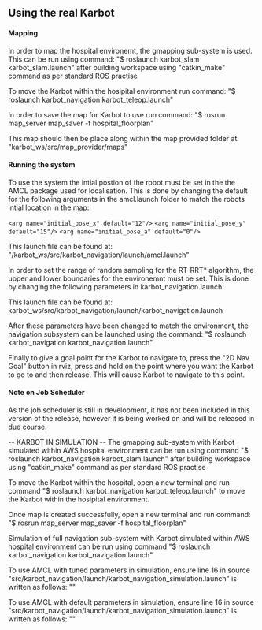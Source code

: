 
## Using the real Karbot 

#### Mapping
In order to map the hospital environemt, the gmapping sub-system is used. This can be run using command:
"$ roslaunch karbot_slam karbot_slam.launch"
after building workspace using "catkin_make" command as per standard ROS practise

To move the Karbot within the hosipital environment run command:
"$ roslaunch karbot_navigation karbot_teleop.launch"

In order to save the map for Karbot to use run command:
"$ rosrun map_server map_saver -f hospital_floorplan"

This map should then be place along within the map provided folder at:
"karbot_ws/src/map_provider/maps"

#### Running the system
To use the system the intial postion of the robot must be set in the the AMCL package used for localisation. This is done by changing the default for the following arguments in the amcl.launch folder to match the robots intial location in the map:

  `<arg name="initial_pose_x" default="12"/>`
  `<arg name="initial_pose_y" default="15"/>`
  `<arg name="initial_pose_a" default="0"/>`
  
This launch file can be found at:
"/karbot_ws/src/karbot_navigation/launch/amcl.launch"

In order to set the range of random sampling for the RT-RRT* algorithm, the upper and lower boundaries for the environemnt must be set. This is done by changing the following parameters in karbot_navigation.launch:

   <param name="upper_x" type="double" value="32" />
   <param name="lower_x" type="double" value="7" />
   <param name="upper_y" type="double" value="64" />
   <param name="lower_y" type="double" value="7" />
   
This launch file can be found at:
karbot_ws/src/karbot_navigation/launch/karbot_navigation.launch

After these parameters have been changed to match the environment, the navigation subsystem can be launched using the command:
"$ roslaunch karbot_navigation karbot_navigation.launch"

Finally to give a goal point for the Karbot to navigate to, press the "2D Nav Goal" button in rviz, press and hold on the point where you want the Karbot to go to and then release. This will cause Karbot to navigate to this point.

#### Note on Job Scheduler
As the job scheduler is still in development, it has not been included in this version of the release, however it is being worked on and will be released in due course.

-- KARBOT IN SIMULATION --
The gmapping sub-system with Karbot simulated within AWS hospital environment can be run using command
"$ roslaunch karbot_navigation karbot_slam.launch"
after building workspace using "catkin_make" command as per standard ROS practise

To move the Karbot within the hospital, open a new terminal and run command 
"$ roslaunch karbot_navigation karbot_teleop.launch"
to move the Karbot within the hosipital environment.

Once map is created successfully, open a new terminal and run command:
"$ rosrun map_server map_saver -f hospital_floorplan"

Simulation of full navigation sub-system with Karbot simulated within AWS hospital environment can be run using command 
"$ roslaunch karbot_navigation karbot_navigation.launch"

To use AMCL with tuned parameters in simulation, ensure line 16 in source "src/karbot_navigation/launch/karbot_navigation_simulation.launch" is written as follows:
"<include file="$(find karbot_navigation)/launch/amcl.launch"/>"

To use AMCL with default parameters in simulation, ensure line 16 in source "src/karbot_navigation/launch/karbot_navigation_simulation.launch" is written as follows:
"<include file="$(find karbot_localization)/launch/amcl.launch"/>"
